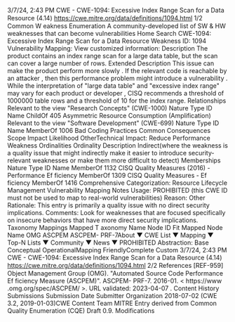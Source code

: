 3/7/24, 2:43 PM CWE - CWE-1094: Excessive Index Range Scan for a Data Resource (4.14)
https://cwe.mitre.org/data/deﬁnitions/1094.html 1/2
Common W eakness Enumeration
A community-developed list of SW & HW weaknesses that can become
vulnerabilities
Home Search
CWE-1094: Excessive Index Range Scan for a Data Resource
Weakness ID: 1094
Vulnerability Mapping: 
View customized information:
 Description
The product contains an index range scan for a large data table, but the scan can cover a large number of rows.
 Extended Description
This issue can make the product perform more slowly . If the relevant code is reachable by an attacker , then this performance problem
might introduce a vulnerability .
While the interpretation of "large data table" and "excessive index range" may vary for each product or developer , CISQ recommends
a threshold of 1000000 table rows and a threshold of 10 for the index range.
 Relationships
 Relevant to the view "Research Concepts" (CWE-1000)
Nature Type ID Name
ChildOf 405 Asymmetric Resource Consumption (Amplification)
 Relevant to the view "Software Development" (CWE-699)
Nature Type ID Name
MemberOf 1006 Bad Coding Practices
 Common Consequences
Scope Impact Likelihood
OtherTechnical Impact: Reduce Performance
 Weakness Ordinalities
Ordinality Description
Indirect(where the weakness is a quality issue that might indirectly make it easier to introduce security-relevant weaknesses or make
them more difficult to detect)
 Memberships
Nature Type ID Name
MemberOf 1132 CISQ Quality Measures (2016) - Performance Ef ficiency
MemberOf 1309 CISQ Quality Measures - Ef ficiency
MemberOf 1416 Comprehensive Categorization: Resource Lifecycle Management
 Vulnerability Mapping Notes
Usage: PROHIBITED (this CWE ID must not be used to map to real-world vulnerabilities)
Reason: Other
Rationale:
This entry is primarily a quality issue with no direct security implications.
Comments:
Look for weaknesses that are focused specifically on insecure behaviors that have more direct security implications.
 Taxonomy Mappings
Mapped T axonomy Name Node ID Fit Mapped Node Name
OMG ASCPEM ASCPEM-
PRF-7About ▼ CWE List ▼ Mapping ▼ Top-N Lists ▼ Community ▼ News ▼
PROHIBITED
Abstraction: Base
Conceptual OperationalMapping
FriendlyComplete Custom
3/7/24, 2:43 PM CWE - CWE-1094: Excessive Index Range Scan for a Data Resource (4.14)
https://cwe.mitre.org/data/deﬁnitions/1094.html 2/2
 References
[REF-959] Object Management Group (OMG). "Automated Source Code Performance Ef ficiency Measure (ASCPEM)". ASCPEM-
PRF-7. 2016-01. < https://www .omg.org/spec/ASCPEM/ >. URL validated: 2023-04-07 .
 Content History
 Submissions
Submission Date Submitter Organization
2018-07-02
(CWE 3.2, 2019-01-03)CWE Content Team MITRE
Entry derived from Common Quality Enumeration (CQE) Draft 0.9.
 Modifications